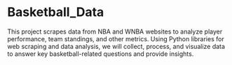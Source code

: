 # Basketball_Data
This project scrapes data from NBA and WNBA websites to analyze player performance, team standings, and other metrics. Using Python libraries for web scraping and data analysis, we will collect, process, and visualize data to answer key basketball-related questions and provide insights.


